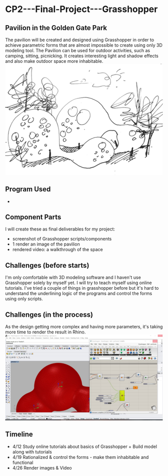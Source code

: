 # CP2---Final-Project---Grasshopper

## Pavilion in the Golden Gate Park  
The pavilion will be created and designed using Grasshopper in order to achieve parametric forms that are almost impossible to create using only 3D modeling tool. The Pavilion can be used for outdoor activities, such as camping, sitting, picnicking. It creates interesting light and shadow effects and also make outdoor space more inhabitable. 
![alt text](https://github.com/Jierulin/CP2---Final-Project---Grasshopper/blob/master/%E5%BE%AE%E4%BF%A1%E5%9B%BE%E7%89%87_20190411170227.jpg?raw=true)

## Program Used
-

## Component Parts
I will create these as final deliverables for my project:
- screenshot of Grasshopper scripts/components
- 1 render an image of the pavilion
- rendered video: a walkthrough of  the space

## Challenges (before starts)
I'm only comfortable with 3D modeling software and I haven't use Grasshopper solely by myself yet. I will try to teach myself using online tutorials. I've tried a couple of things in grasshopper before but it's hard to understand the underlining logic of the programs and control the forms using only scripts.

## Challenges (in the process)
As the design getting more complex and having more parameters, it's taking more time to render the result in Rhino.
![alt text](https://github.com/Jierulin/CP2---Final-Project---Grasshopper/blob/master/%E5%BE%AE%E4%BF%A1%E5%9B%BE%E7%89%87_20190509152257.jpg?raw=true)

## Timeline
- 4/12 Study online tutorials about basics of Grasshopper + Build model along with tutorials
- 4/19 Rationalized & control the forms - make them inhabitable and functional
- 4/26 Render images & Video

